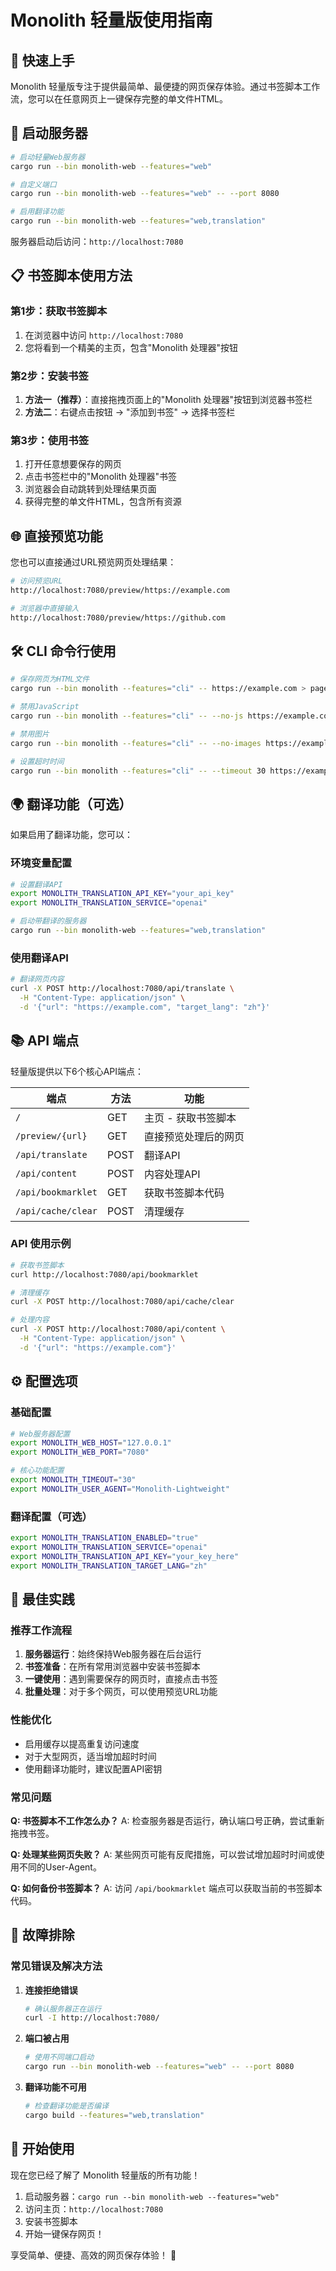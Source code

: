 # Monolith 轻量版使用指南

## 📖 快速上手

Monolith 轻量版专注于提供最简单、最便捷的网页保存体验。通过书签脚本工作流，您可以在任意网页上一键保存完整的单文件HTML。

## 🚀 启动服务器

```bash
# 启动轻量Web服务器
cargo run --bin monolith-web --features="web"

# 自定义端口
cargo run --bin monolith-web --features="web" -- --port 8080

# 启用翻译功能
cargo run --bin monolith-web --features="web,translation"
```

服务器启动后访问：`http://localhost:7080`

## 📋 书签脚本使用方法

### 第1步：获取书签脚本
1. 在浏览器中访问 `http://localhost:7080`
2. 您将看到一个精美的主页，包含"Monolith 处理器"按钮

### 第2步：安装书签
1. **方法一（推荐）**：直接拖拽页面上的"Monolith 处理器"按钮到浏览器书签栏
2. **方法二**：右键点击按钮 → "添加到书签" → 选择书签栏

### 第3步：使用书签
1. 打开任意想要保存的网页
2. 点击书签栏中的"Monolith 处理器"书签
3. 浏览器会自动跳转到处理结果页面
4. 获得完整的单文件HTML，包含所有资源

## 🌐 直接预览功能

您也可以直接通过URL预览网页处理结果：

```bash
# 访问预览URL
http://localhost:7080/preview/https://example.com

# 浏览器中直接输入
http://localhost:7080/preview/https://github.com
```

## 🛠️ CLI 命令行使用

```bash
# 保存网页为HTML文件
cargo run --bin monolith --features="cli" -- https://example.com > page.html

# 禁用JavaScript
cargo run --bin monolith --features="cli" -- --no-js https://example.com > page.html

# 禁用图片
cargo run --bin monolith --features="cli" -- --no-images https://example.com > page.html

# 设置超时时间
cargo run --bin monolith --features="cli" -- --timeout 30 https://example.com > page.html
```

## 🌍 翻译功能（可选）

如果启用了翻译功能，您可以：

### 环境变量配置
```bash
# 设置翻译API
export MONOLITH_TRANSLATION_API_KEY="your_api_key"
export MONOLITH_TRANSLATION_SERVICE="openai"

# 启动带翻译的服务器
cargo run --bin monolith-web --features="web,translation"
```

### 使用翻译API
```bash
# 翻译网页内容
curl -X POST http://localhost:7080/api/translate \
  -H "Content-Type: application/json" \
  -d '{"url": "https://example.com", "target_lang": "zh"}'
```

## 📚 API 端点

轻量版提供以下6个核心API端点：

| 端点 | 方法 | 功能 |
|------|------|------|
| `/` | GET | 主页 - 获取书签脚本 |
| `/preview/{url}` | GET | 直接预览处理后的网页 |
| `/api/translate` | POST | 翻译API |
| `/api/content` | POST | 内容处理API |
| `/api/bookmarklet` | GET | 获取书签脚本代码 |
| `/api/cache/clear` | POST | 清理缓存 |

### API 使用示例

```bash
# 获取书签脚本
curl http://localhost:7080/api/bookmarklet

# 清理缓存
curl -X POST http://localhost:7080/api/cache/clear

# 处理内容
curl -X POST http://localhost:7080/api/content \
  -H "Content-Type: application/json" \
  -d '{"url": "https://example.com"}'
```

## ⚙️ 配置选项

### 基础配置
```bash
# Web服务器配置
export MONOLITH_WEB_HOST="127.0.0.1"
export MONOLITH_WEB_PORT="7080"

# 核心功能配置
export MONOLITH_TIMEOUT="30"
export MONOLITH_USER_AGENT="Monolith-Lightweight"
```

### 翻译配置（可选）
```bash
export MONOLITH_TRANSLATION_ENABLED="true"
export MONOLITH_TRANSLATION_SERVICE="openai"
export MONOLITH_TRANSLATION_API_KEY="your_key_here"
export MONOLITH_TRANSLATION_TARGET_LANG="zh"
```

## 🎯 最佳实践

### 推荐工作流程
1. **服务器运行**：始终保持Web服务器在后台运行
2. **书签准备**：在所有常用浏览器中安装书签脚本
3. **一键使用**：遇到需要保存的网页时，直接点击书签
4. **批量处理**：对于多个网页，可以使用预览URL功能

### 性能优化
- 启用缓存以提高重复访问速度
- 对于大型网页，适当增加超时时间
- 使用翻译功能时，建议配置API密钥

### 常见问题

**Q: 书签脚本不工作怎么办？**
A: 检查服务器是否运行，确认端口号正确，尝试重新拖拽书签。

**Q: 处理某些网页失败？**
A: 某些网页可能有反爬措施，可以尝试增加超时时间或使用不同的User-Agent。

**Q: 如何备份书签脚本？**
A: 访问 `/api/bookmarklet` 端点可以获取当前的书签脚本代码。

## 🔧 故障排除

### 常见错误及解决方法

1. **连接拒绝错误**
   ```bash
   # 确认服务器正在运行
   curl -I http://localhost:7080/
   ```

2. **端口被占用**
   ```bash
   # 使用不同端口启动
   cargo run --bin monolith-web --features="web" -- --port 8080
   ```

3. **翻译功能不可用**
   ```bash
   # 检查翻译功能是否编译
   cargo build --features="web,translation"
   ```

## 🎉 开始使用

现在您已经了解了 Monolith 轻量版的所有功能！

1. 启动服务器：`cargo run --bin monolith-web --features="web"`
2. 访问主页：`http://localhost:7080`
3. 安装书签脚本
4. 开始一键保存网页！

享受简单、便捷、高效的网页保存体验！ 🚀
